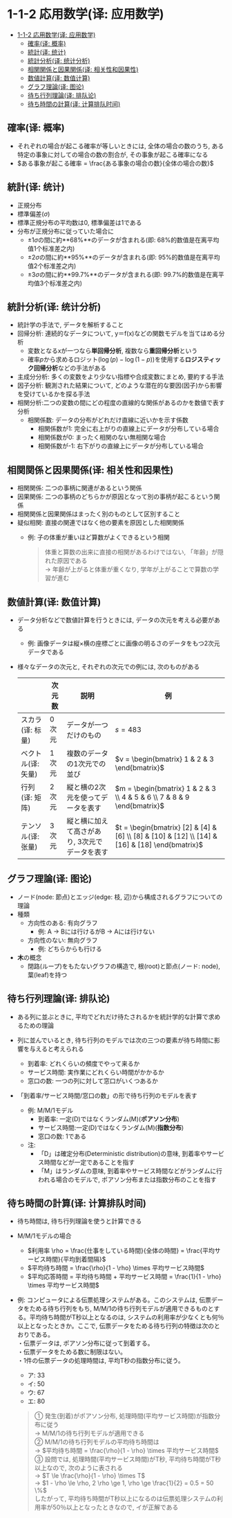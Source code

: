 # 1-1-2 応用数学(译: 应用数学)

- [1-1-2 応用数学(译: 应用数学)](#1-1-2-応用数学译-应用数学)
  - [確率(译: 概率)](#確率译-概率)
  - [統計(译: 统计)](#統計译-统计)
  - [統計分析(译: 统计分析)](#統計分析译-统计分析)
  - [相関関係と因果関係(译: 相关性和因果性)](#相関関係と因果関係译-相关性和因果性)
  - [数値計算(译: 数值计算)](#数値計算译-数值计算)
  - [グラフ理論(译: 图论)](#グラフ理論译-图论)
  - [待ち行列理論(译: 排队论)](#待ち行列理論译-排队论)
  - [待ち時間の計算(译: 计算排队时间)](#待ち時間の計算译-计算排队时间)

## 確率(译: 概率)

- それぞれの場合が起こる確率が等しいときには, 全体の場合の数のうち, ある特定の事象に対しての場合の数の割合が, その事象が起こる確率になる
- $ある事象が起こる確率 = \frac{ある事象の場合の数}{全体の場合の数}$

## 統計(译: 统计)

- 正規分布
- 標準偏差($\sigma$)
- 標準正規分布の平均数は0, 標準偏差は1である
- 分布が正規分布に従っていた場合に
  - $\pm 1 \sigma$の間に約**68%**のデータが含まれる(即: 68%的数值是在离平均值1个标准差之内)
  - $\pm 2 \sigma$の間に約**95%**のデータが含まれる(即: 95%的数值是在离平均值2个标准差之内)
  - $\pm 3 \sigma$の間に約**99.7%**のデータが含まれる(即: 99.7%的数值是在离平均值3个标准差之内)

## 統計分析(译: 统计分析)

- 統計学の手法で, データを解析すること
- 回帰分析: 連続的なデータについて, y＝f(x)などの関数モデルを当てはめる分析
  - 変数となるxが一つなら**単回帰分析**, 複数なら**重回帰分析**という
  - 確率*p*から求めるロジット$(\log(p) - \log(1 - p))$を使用する**ロジスティック回帰分析**などの手法がある
- 主成分分析: 多くの変数をより少ない指標や合成変数にまとめ, 要約する手法
- 因子分析: 観測された結果について, どのような潜在的な要因(因子)から影響を受けているかを探る手法
- 相関分析:二つの変数の間にどの程度の直線的な関係があるのかを数値で表す分析
  - 相関係数: データの分布がどれだけ直線に近いかを示す係数
    - 相関係数が1: 完全に右上がりの直線上にデータが分布している場合
    - 相関係数が0: まったく相関のない無相関な場合
    - 相関係数が-1: 右下がりの直線上にデータが分布している場合

## 相関関係と因果関係(译: 相关性和因果性)

- 相関関係: 二つの事柄に関連があるという関係
- 因果関係: 二つの事柄のどちらかが原因となって別の事柄が起こるという関係
- 相関関係と因果関係はまったく別のものとして区別すること
- 疑似相関: 直接の関連ではなく他の要素を原因とした相関関係
  - 例: 子の体重が重いほど算数がよくできるという相関

    > 体重と算数の出来に直接の相関があるわけではない, 「年齢」が隠れた原因である  
    > -> 年齢が上がると体重が重くなり, 学年が上がることで算数の学習が進む

## 数値計算(译: 数值计算)

- データ分析などで数値計算を行うときには, データの次元を考える必要がある
  - 例: 画像データは縦×横の座標ごとに画像の明るさのデータをもつ2次元データである
- 様々なデータの次元と, それぞれの次元での例には, 次のものがある

    | | 次元数 | 説明 | 例 |
    | - | - | - | - |
    | スカラ(译: 标量) | 0次元 | データが一つだけのもの | $s = 483$ |
    | ベクトル(译: 矢量) | 1次元 | 複数のデータの1次元での並び | $v = \begin{bmatrix} 1 & 2 & 3 \end{bmatrix}$ |
    | 行列(译: 矩阵) | 2次元 | 縦と横の2次元を使ってデータを表す | $m = \begin{bmatrix} 1 & 2 & 3 \\ 4 & 5 & 6 \\ 7 & 8 & 9 \end{bmatrix}$ |
    | テンソル(译: 张量) | 3次元 | 縦と横に加えて高さがあり, 3次元でデータを表す | $t = \begin{bmatrix} [2] & [4] & [6] \\ [8] & [10] & [12] \\ [14] & [16] & [18] \end{bmatrix}$ |

## グラフ理論(译: 图论)

- ノード(node: 節点)とエッジ(edge: 枝, 辺)から構成されるグラフについての理論
- 種類
  - 方向性のある: 有向グラフ
    - 例: A -> Bには行けるがB -> Aには行けない
  - 方向性のない: 無向グラフ
    - 例: どちらからも行ける
- **木**の概念
  - 閉路(ループ)をもたないグラフの構造で, 根(root)と節点(ノード: node), 葉(leaf)を持つ

## 待ち行列理論(译: 排队论)

- ある列に並ぶときに, 平均でどれだけ待たされるかを統計学的な計算で求めるための理論
- 列に並んでいるとき, 待ち行列のモデルでは次の三つの要素が待ち時間に影響を与えると考えられる
  - 到着率: どれくらいの頻度でやって来るか
  - サービス時間: 実作業にどれくらい時間がかかるか
  - 窓口の数: 一つの列に対して窓口がいくつあるか

- 「到着率/サービス時間/窓口の数」の形で待ち行列のモデルを表す
  - 例: M/M/1モデル
    - 到着率: 一定(D)ではなくランダム(M)(**ポアソン分布**)
    - サービス時間:一定(D)ではなくランダム(M)(**指数分布**)
    - 窓口の数: 1である
  - 注:
    - 「D」は確定分布(Deterministic distribution)の意味, 到着率やサービス時間などが一定であることを指す
    - 「M」はランダムの意味, 到着率やサービス時間などがランダムに行われる場合のモデルで, ポアソン分布または指数分布のことを指す

## 待ち時間の計算(译: 计算排队时间)

- 待ち時間は, 待ち行列理論を使うと計算できる
- M/M/1モデルの場合
  - $利用率 \rho = \frac{仕事をしている時間}{全体の時間} = \frac{平均サービス時間}{平均到着間隔}$
  - $平均待ち時間 = \frac{\rho}{1 - \rho} \times 平均サービス時間$
  - $平均応答時間 = 平均待ち時間 + 平均サービス時間 = \frac{1}{1 - \rho} \times 平均サービス時間$
- 例: コンピュータによる伝票処理システムがある。このシステムは, 伝票データをためる待ち行列をもち, M/M/1の待ち行列モデルが適用できるものとする。平均待ち時間がT秒以上となるのは, システムの利用率が少なくとも何％以上となったときか。ここで, 伝票データをためる待ち行列の特徴は次のとおりである。<br>・伝票データは, ポアソン分布に従って到着する。<br>・伝票データをためる数に制限はない。<br>・1件の伝票データの処理時間は, 平均T秒の指数分布に従う。
  - ア: 33
  - イ: 50
  - ウ: 67
  - エ: 80

  > ① 発生(到着)がポアソン分布, 処理時間(平均サービス時間)が指数分布に従う  
  > -> M/M/1の待ち行列モデルが適用できる  
  > ② M/M/1の待ち行列モデルの平均待ち時間は  
  > -> $平均待ち時間 = \frac{\rho}{1 - \rho} \times 平均サービス時間$  
  > ③ 設問では, 処理時間(平均サービス時間)がT秒, 平均待ち時間がT秒以上なので, 次のように表される  
  > -> $T \le \frac{\rho}{1 - \rho} \times T$  
  > -> $1 - \rho \le  \rho, 2 \rho \ge 1, \rho \ge \frac{1}{2} = 0.5 = 50 \%$  
  > したがって, 平均待ち時間がT秒以上になるのは伝票処理システムの利用率が50％以上となったときなので, イが正解である
